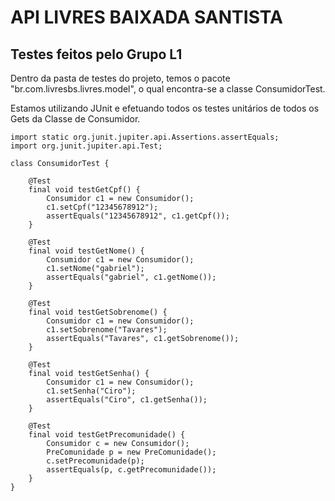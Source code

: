 # API LIVRES BAIXADA SANTISTA

## Testes feitos pelo Grupo L1
Dentro da pasta de testes do projeto, temos o pacote "br.com.livresbs.livres.model", o qual encontra-se a classe ConsumidorTest.

Estamos utilizando JUnit e efetuando todos os testes unitários de todos os Gets da Classe de Consumidor.

```
import static org.junit.jupiter.api.Assertions.assertEquals;
import org.junit.jupiter.api.Test;

class ConsumidorTest {

	@Test
	final void testGetCpf() {
		Consumidor c1 = new Consumidor();
		c1.setCpf("12345678912");
		assertEquals("12345678912", c1.getCpf());
	}

	@Test
	final void testGetNome() {
		Consumidor c1 = new Consumidor();
		c1.setNome("gabriel");
		assertEquals("gabriel", c1.getNome());
	}

	@Test
	final void testGetSobrenome() {
		Consumidor c1 = new Consumidor();
		c1.setSobrenome("Tavares");
		assertEquals("Tavares", c1.getSobrenome());
	}

	@Test
	final void testGetSenha() {
		Consumidor c1 = new Consumidor();
		c1.setSenha("Ciro");
		assertEquals("Ciro", c1.getSenha());
	}

	@Test
	final void testGetPrecomunidade() {
		Consumidor c = new Consumidor();
		PreComunidade p = new PreComunidade();
		c.setPrecomunidade(p);
		assertEquals(p, c.getPrecomunidade());
	}
}
```
